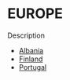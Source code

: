 # EUROPE

Description

- [Albania](./albania/README.md)
- [Finland](./finland/README.md)
- [Portugal](./portugal/README.md)
